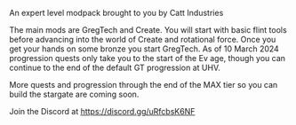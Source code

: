 An expert level modpack brought to you by Catt Industries

The main mods are GregTech and Create. You will start with basic flint tools before advancing into the world of Create and rotational force. Once you get your hands on some bronze you start GregTech. As of 10 March 2024 progression quests only take you to the start of the Ev age, though you can continue to the end of the default GT progression at UHV. 

More quests and progression through the end of the MAX tier so you can build the stargate are coming soon.

Join the Discord at https://discord.gg/uRfcbsK6NF
